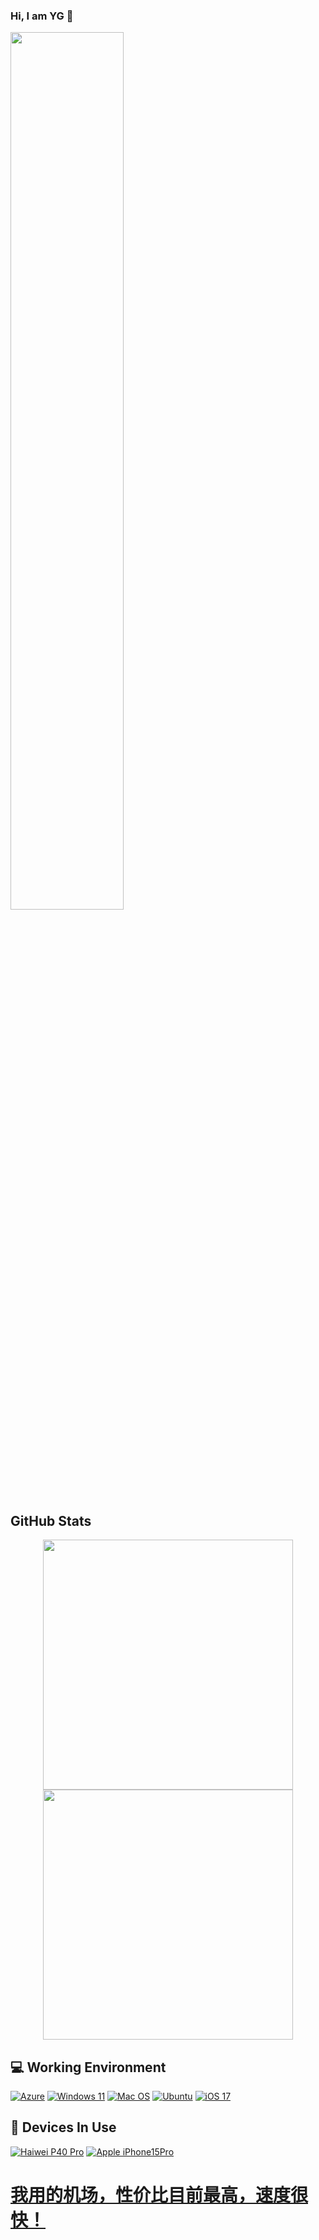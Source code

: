 ### Hi, I am YG 👋
<img src="https://rishavanand.github.io/static/images/greetings.gif" align="center" style="width: 60%" />
<h2>GitHub Stats</h2>
<!--<p><img src="https://github-readme-stats.vercel.app/api?username=qqsir-dev&amp;show_icons=true" alt="GitHub Stats"></p> -->
<p align = "center">
  <img src = "https://github-readme-stats.vercel.app/api?username=qqsir-dev&show_icons=true&theme=bear" width = 400>
  <img src = "https://github-readme-streak-stats.herokuapp.com?user=qqsir-dev&theme=dark&hide_border=true" width = 400>
</p>

## 💻 Working Environment
[![Azure](https://img.shields.io/badge/Azure%20-00adef?style=flat-square&logo=azure&logoColor=ffffff)](https://portal.azure.com/)
[![Windows 11](https://img.shields.io/badge/Windows%2011-00adef?style=flat-square&logo=windows&logoColor=ffffff)](https://www.microsoft.com/zh-cn/windows/windows-11)
[![Mac OS](https://img.shields.io/badge/MacOS%20Sonoma-a15522?style=flat-square&logo=MacOS&Color=ffffff)](https://support.apple.com/zh-cn/macos/)
[![Ubuntu](https://img.shields.io/badge/Ubuntu%2023%2e10-dd4814?style=flat-square&logo=ubuntu&logoColor=ffffff)](https://cn.ubuntu.com/download/desktop)
[![iOS 17](https://img.shields.io/badge/iOS%2017-b54bbf?style=flat-square&logo=ios&logoColor=ffffff)](https://www.apple.com/ios/ios-17/)

## 📱 Devices In Use
[![Haiwei P40 Pro](https://img.shields.io/badge/Haiwei%20P40%20Pro-fd5355?style=flat-square&logo=huawei&logoColor=ffffff)](https://consumer.huawei.com/cn/phones/p40-pro/)
[![Apple iPhone15Pro](https://img.shields.io/badge/Apple%20iPhone%2015%20Pro-adse58?style=flat-square&logo=apple&logoColor=ffffff)](https://www.apple.com.cn/iphone-15-pro/)

# <a href="https://nexuscloud.ch/aff.php?aff=5">我用的机场，性价比目前最高，速度很快！</a>
